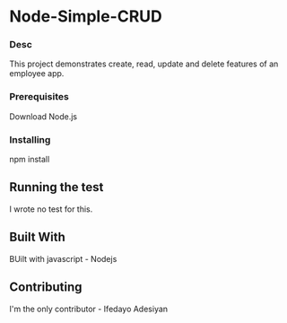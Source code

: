 
# Node-Simple-CRUD

### Desc
This project demonstrates create, read, update and delete features of an employee app.

### Prerequisites
Download Node.js

### Installing
npm install 

## Running the test
I wrote no test for this.


## Built With
BUilt with javascript - Nodejs

## Contributing
I'm the only contributor - Ifedayo Adesiyan

